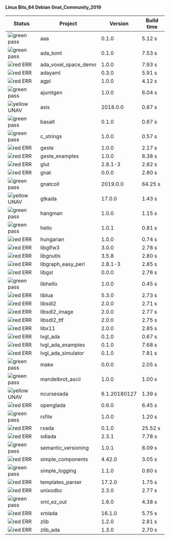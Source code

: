 #### Linux Bits_64 Debian Gnat_Community_2019

| Status | Project | Version | Build time |
| --- | --- | --- | --- |
|![green](https://placehold.it/8/00aa00/000000?text=+) pass | aaa | 0.1.0 |  5.12 s |
|![green](https://placehold.it/8/00aa00/000000?text=+) pass | ada_toml | 0.1.0 |  7.53 s |
|![red](https://placehold.it/8/ff0000/000000?text=+) ERR  | ada_voxel_space_demo | 1.0.0 |  7.93 s |
|![red](https://placehold.it/8/ff0000/000000?text=+) ERR  | adayaml | 0.3.0 |  5.91 s |
|![red](https://placehold.it/8/ff0000/000000?text=+) ERR  | agpl | 1.0.0 |  4.12 s |
|![green](https://placehold.it/8/00aa00/000000?text=+) pass | ajunitgen | 1.0.0 |  6.04 s |
|![yellow](https://placehold.it/8/ffbb00/000000?text=+) UNAV | asis | 2018.0.0 |  0.67 s |
|![green](https://placehold.it/8/00aa00/000000?text=+) pass | basalt | 0.1.0 |  0.67 s |
|![green](https://placehold.it/8/00aa00/000000?text=+) pass | c_strings | 1.0.0 |  0.57 s |
|![red](https://placehold.it/8/ff0000/000000?text=+) ERR  | geste | 1.0.0 |  2.17 s |
|![red](https://placehold.it/8/ff0000/000000?text=+) ERR  | geste_examples | 1.0.0 |  8.38 s |
|![red](https://placehold.it/8/ff0000/000000?text=+) ERR  | glut | 2.8.1-3 |  2.82 s |
|![red](https://placehold.it/8/ff0000/000000?text=+) ERR  | gnat | 0.0.0 |  2.80 s |
|![green](https://placehold.it/8/00aa00/000000?text=+) pass | gnatcoll | 2019.0.0 |  64.25 s |
|![yellow](https://placehold.it/8/ffbb00/000000?text=+) UNAV | gtkada | 17.0.0 |  1.43 s |
|![green](https://placehold.it/8/00aa00/000000?text=+) pass | hangman | 1.0.0 |  1.15 s |
|![green](https://placehold.it/8/00aa00/000000?text=+) pass | hello | 1.0.1 |  0.81 s |
|![red](https://placehold.it/8/ff0000/000000?text=+) ERR  | hungarian | 1.0.0 |  0.74 s |
|![red](https://placehold.it/8/ff0000/000000?text=+) ERR  | libglfw3 | 3.0.0 |  2.78 s |
|![red](https://placehold.it/8/ff0000/000000?text=+) ERR  | libgnutls | 3.5.8 |  2.80 s |
|![red](https://placehold.it/8/ff0000/000000?text=+) ERR  | libgraph_easy_perl | 2.8.1-3 |  2.85 s |
|![red](https://placehold.it/8/ff0000/000000?text=+) ERR  | libgsl | 0.0.0 |  2.76 s |
|![green](https://placehold.it/8/00aa00/000000?text=+) pass | libhello | 1.0.0 |  0.45 s |
|![red](https://placehold.it/8/ff0000/000000?text=+) ERR  | liblua | 5.3.0 |  2.73 s |
|![red](https://placehold.it/8/ff0000/000000?text=+) ERR  | libsdl2 | 2.0.0 |  2.71 s |
|![red](https://placehold.it/8/ff0000/000000?text=+) ERR  | libsdl2_image | 2.0.0 |  2.77 s |
|![red](https://placehold.it/8/ff0000/000000?text=+) ERR  | libsdl2_ttf | 2.0.0 |  2.75 s |
|![red](https://placehold.it/8/ff0000/000000?text=+) ERR  | libx11 | 2.0.0 |  2.85 s |
|![red](https://placehold.it/8/ff0000/000000?text=+) ERR  | lvgl_ada | 0.1.0 |  0.67 s |
|![red](https://placehold.it/8/ff0000/000000?text=+) ERR  | lvgl_ada_examples | 0.1.0 |  7.68 s |
|![red](https://placehold.it/8/ff0000/000000?text=+) ERR  | lvgl_ada_simulator | 0.1.0 |  7.81 s |
|![green](https://placehold.it/8/00aa00/000000?text=+) pass | make | 0.0.0 |  2.05 s |
|![green](https://placehold.it/8/00aa00/000000?text=+) pass | mandelbrot_ascii | 1.0.0 |  1.00 s |
|![yellow](https://placehold.it/8/ffbb00/000000?text=+) UNAV | ncursesada | 6.1.20180127 |  1.39 s |
|![red](https://placehold.it/8/ff0000/000000?text=+) ERR  | openglada | 0.6.0 |  6.45 s |
|![green](https://placehold.it/8/00aa00/000000?text=+) pass | rsfile | 1.0.0 |  1.20 s |
|![red](https://placehold.it/8/ff0000/000000?text=+) ERR  | rxada | 0.1.0 |  25.52 s |
|![red](https://placehold.it/8/ff0000/000000?text=+) ERR  | sdlada | 2.3.1 |  7.78 s |
|![green](https://placehold.it/8/00aa00/000000?text=+) pass | semantic_versioning | 1.0.1 |  8.09 s |
|![red](https://placehold.it/8/ff0000/000000?text=+) ERR  | simple_components | 4.42.0 |  3.05 s |
|![green](https://placehold.it/8/00aa00/000000?text=+) pass | simple_logging | 1.1.0 |  0.60 s |
|![red](https://placehold.it/8/ff0000/000000?text=+) ERR  | templates_parser | 17.2.0 |  1.75 s |
|![red](https://placehold.it/8/ff0000/000000?text=+) ERR  | unixodbc | 2.3.0 |  2.77 s |
|![green](https://placehold.it/8/00aa00/000000?text=+) pass | xml_ez_out | 1.6.0 |  4.38 s |
|![red](https://placehold.it/8/ff0000/000000?text=+) ERR  | xmlada | 16.1.0 |  5.75 s |
|![red](https://placehold.it/8/ff0000/000000?text=+) ERR  | zlib | 1.2.0 |  2.81 s |
|![red](https://placehold.it/8/ff0000/000000?text=+) ERR  | zlib_ada | 1.3.0 |  2.70 s |
